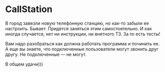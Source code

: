 # CallStation

В город завезли новую телефонную станцию, но как-то забыли ее настроить. Бывает.
Придется заняться этим самостоятельно. 
И как иногда случается, нет ни инструкции, ни внятного ТЗ. За то есть тесты!
 
Вам надо разобраться как должна работать программа и починить ее.
А еще вы знаете, что подключенные пользователи могут звонить друг другу.
Не подключенные — не могут.
 
В общем удачи)))
